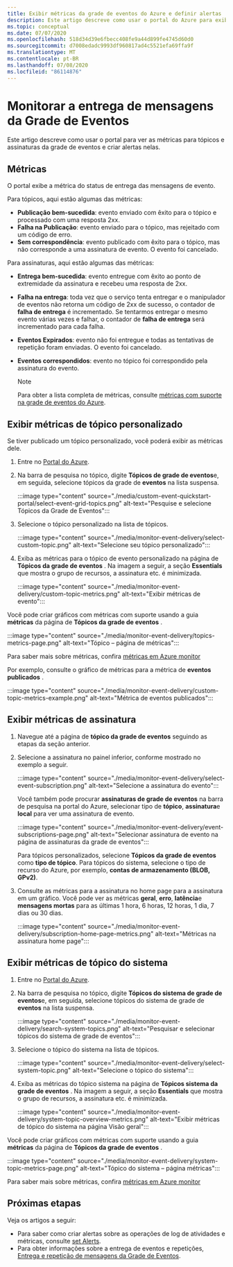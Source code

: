 ```yaml
---
title: Exibir métricas da grade de eventos do Azure e definir alertas
description: Este artigo descreve como usar o portal do Azure para exibir métricas para tópicos e assinaturas da grade de eventos do Azure e criar alertas nelas.
ms.topic: conceptual
ms.date: 07/07/2020
ms.openlocfilehash: 518d34d39e6fbecc408fe9a44d899fe4745d60d0
ms.sourcegitcommit: d7008edadc9993df960817ad4c5521efa69ffa9f
ms.translationtype: MT
ms.contentlocale: pt-BR
ms.lasthandoff: 07/08/2020
ms.locfileid: "86114876"
---
```

# <a name="monitor-event-grid-message-delivery"></a>Monitorar a entrega de mensagens da Grade de Eventos 
Este artigo descreve como usar o portal para ver as métricas para tópicos e assinaturas da grade de eventos e criar alertas nelas. 

## <a name="metrics"></a>Métricas

O portal exibe a métrica do status de entrega das mensagens de evento.

Para tópicos, aqui estão algumas das métricas:

* **Publicação bem-sucedida**: evento enviado com êxito para o tópico e processado com uma resposta 2xx.
* **Falha na Publicação**: evento enviado para o tópico, mas rejeitado com um código de erro.
* **Sem correspondência**: evento publicado com êxito para o tópico, mas não corresponde a uma assinatura de evento. O evento foi cancelado.

Para assinaturas, aqui estão algumas das métricas:

* **Entrega bem-sucedida**: evento entregue com êxito ao ponto de extremidade da assinatura e recebeu uma resposta de 2xx.
* **Falha na entrega**: toda vez que o serviço tenta entregar e o manipulador de eventos não retorna um código de 2xx de sucesso, o contador de **falha de entrega** é incrementado. Se tentarmos entregar o mesmo evento várias vezes e falhar, o contador de **falha de entrega** será incrementado para cada falha.
* **Eventos Expirados**: evento não foi entregue e todas as tentativas de repetição foram enviadas. O evento foi cancelado.
* **Eventos correspondidos**: evento no tópico foi correspondido pela assinatura do evento.

    > [!NOTE]
    > Para obter a lista completa de métricas, consulte [métricas com suporte na grade de eventos do Azure](metrics.md).

## <a name="view-custom-topic-metrics"></a>Exibir métricas de tópico personalizado

Se tiver publicado um tópico personalizado, você poderá exibir as métricas dele. 

1. Entre no [Portal do Azure](https://portal.azure.com/).
2. Na barra de pesquisa no tópico, digite **Tópicos de grade de eventos**e, em seguida, selecione tópicos da grade de **eventos** na lista suspensa. 

    :::image type="content" source="./media/custom-event-quickstart-portal/select-event-grid-topics.png" alt-text="Pesquise e selecione Tópicos da Grade de Eventos":::
3. Selecione o tópico personalizado na lista de tópicos. 

    :::image type="content" source="./media/monitor-event-delivery/select-custom-topic.png" alt-text="Selecione seu tópico personalizado":::
4. Exiba as métricas para o tópico de evento personalizado na página de **Tópicos da grade de eventos** . Na imagem a seguir, a seção **Essentials** que mostra o grupo de recursos, a assinatura etc. é minimizada. 

    :::image type="content" source="./media/monitor-event-delivery/custom-topic-metrics.png" alt-text="Exibir métricas de evento":::

Você pode criar gráficos com métricas com suporte usando a guia **métricas** da página de **Tópicos da grade de eventos** .

:::image type="content" source="./media/monitor-event-delivery/topics-metrics-page.png" alt-text="Tópico – página de métricas":::

Para saber mais sobre métricas, confira [métricas em Azure monitor](../azure-monitor/platform/data-platform-metrics.md)

Por exemplo, consulte o gráfico de métricas para a métrica de **eventos publicados** .

:::image type="content" source="./media/monitor-event-delivery/custom-topic-metrics-example.png" alt-text="Métrica de eventos publicados":::


## <a name="view-subscription-metrics"></a>Exibir métricas de assinatura
1. Navegue até a página de **tópico da grade de eventos** seguindo as etapas da seção anterior. 
2. Selecione a assinatura no painel inferior, conforme mostrado no exemplo a seguir. 

    :::image type="content" source="./media/monitor-event-delivery/select-event-subscription.png" alt-text="Selecione a assinatura do evento":::    

    Você também pode procurar **assinaturas de grade de eventos** na barra de pesquisa na portal do Azure, selecionar tipo de **tópico**, **assinatura**e **local** para ver uma assinatura de evento. 

    :::image type="content" source="./media/monitor-event-delivery/event-subscriptions-page.png" alt-text="Selecionar assinatura de evento na página de assinaturas da grade de eventos":::        

    Para tópicos personalizados, selecione **Tópicos da grade de eventos** como **tipo de tópico**. Para tópicos do sistema, selecione o tipo de recurso do Azure, por exemplo, **contas de armazenamento (BLOB, GPv2)**. 
3. Consulte as métricas para a assinatura no home page para a assinatura em um gráfico. Você pode ver as métricas **geral**, **erro**, **latência**e **mensagens mortas** para as últimas 1 hora, 6 horas, 12 horas, 1 dia, 7 dias ou 30 dias. 

    :::image type="content" source="./media/monitor-event-delivery/subscription-home-page-metrics.png" alt-text="Métricas na assinatura home page":::    

## <a name="view-system-topic-metrics"></a>Exibir métricas de tópico do sistema

1. Entre no [Portal do Azure](https://portal.azure.com/).
2. Na barra de pesquisa no tópico, digite **Tópicos do sistema de grade de eventos**e, em seguida, selecione tópicos do sistema de grade de **eventos** na lista suspensa. 

    :::image type="content" source="./media/monitor-event-delivery/search-system-topics.png" alt-text="Pesquisar e selecionar tópicos do sistema de grade de eventos":::
3. Selecione o tópico do sistema na lista de tópicos. 

    :::image type="content" source="./media/monitor-event-delivery/select-system-topic.png" alt-text="Selecione o tópico do sistema":::
4. Exiba as métricas do tópico sistema na página de **Tópicos sistema da grade de eventos** . Na imagem a seguir, a seção **Essentials** que mostra o grupo de recursos, a assinatura etc. é minimizada. 

    :::image type="content" source="./media/monitor-event-delivery/system-topic-overview-metrics.png" alt-text="Exibir métricas de tópico do sistema na página Visão geral":::

Você pode criar gráficos com métricas com suporte usando a guia **métricas** da página de **Tópicos da grade de eventos** .

:::image type="content" source="./media/monitor-event-delivery/system-topic-metrics-page.png" alt-text="Tópico do sistema – página métricas":::

Para saber mais sobre métricas, confira [métricas em Azure monitor](../azure-monitor/platform/data-platform-metrics.md)


## <a name="next-steps"></a>Próximas etapas
Veja os artigos a seguir:

- Para saber como criar alertas sobre as operações de log de atividades e métricas, consulte [set Alerts](set-alerts.md).
- Para obter informações sobre a entrega de eventos e repetições, [Entrega e repetição de mensagens da Grade de Eventos](delivery-and-retry.md).
